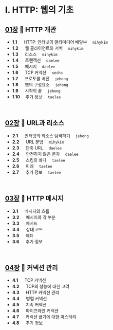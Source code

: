 # I. HTTP: 웹의 기초

## [01장](./01_Overview_of_HTTP.md) :octopus: HTTP 개관
- __1.1__ 　 HTTP: 인터넷의 멀티미디어 배달부　 `mihykim`
- __1.2__ 　 웹 클라이언트와 서버　 `mihykim`
- __1.3__ 　 리소스　 `mihykim`
- __1.4__ 　 트랜잭션　 `daelee`
- __1.5__ 　 메시지　 `daelee`
- __1.6__ 　 TCP 커넥션　 `secho`
- __1.7__ 　 프로토콜 버전　 `jehong`
- __1.8__ 　 웹의 구성요소　 `jehong`
- __1.9__ 　 시작의 끝　 `jehong`
- __1.10__ 　추가 정보　 `taelee`
<br>

## [02장](./02_URLs_and_Resources.md) :octopus: URL과 리소스
- __2.1__ 　 인터넷의 리소스 탐색하기　 `jehong`
- __2.2__ 　 URL 문법　 `mihykim`
- __2.3__ 　 단축 URL　 `daelee`
- __2.4__ 　 안전하지 않은 문자　 `daelee`
- __2.5__ 　 스킴의 바다　 `taelee`
- __2.6__ 　 미래　 `taelee`
- __2.7__ 　 추가 정보　 `taelee`
<br>

## [03장](./03_HTTP_Messages.md) :octopus: HTTP 메시지
- __3.1__ 　 메시지의 흐름
- __3.2__ 　 메시지의 각 부분
- __3.3__ 　 메서드
- __3.4__ 　 상태 코드
- __3.5__ 　 헤더
- __3.6__ 　 추가 정보
<br>

## [04장](./04_Connection_Management.md) :octopus: 커넥션 관리
- __4.1__ 　 TCP 커넥션
- __4.2__ 　 TCP의 성능에 대한 고려
- __4.3__ 　 HTTP 커넥션 관리
- __4.4__ 　 병렬 커넥션
- __4.5__ 　 지속 커넥션
- __4.6__ 　 파이프라인 커넥션
- __4.7__ 　 커넥션 끊기에 대한 미스터리
- __4.8__ 　 추가 정보
